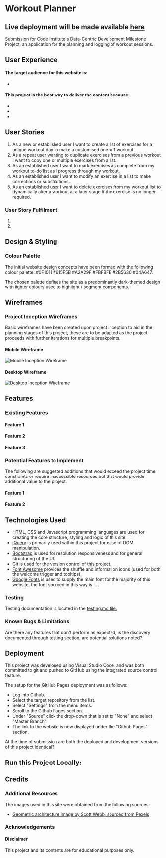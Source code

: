 # Workout Planner
Live deployment will be made available [here](https://workout-exercise-planner.herokuapp.com/)
-----
Submission for Code Institute's Data-Centric Development Milestone Project, an application for the planning and logging of workout sessions.

## User Experience
 
#### The target audience for this website is: 
* 

#### This project is the best way to deliver the content because:
*
*
*

## User Stories

1. As a new or established user I want to create a list of exercises for a unique workout day to make a customised one-off workout.
2. As a repeat user wanting to duplicate exercises from a previous workout I want to copy one or multiple exercises from a list.
3. As an established user I want to mark exercises as complete from my workout to-do list as I progress through my workout.
4. As an established user I want to modify an exercise in a list to make corrections or substitutions.
5. As an established user I want to delete exercises from my workout list to dynamically alter a workout at a later stage if the exercise is no longer required.

### User Story Fulfilment

1.
2.

## Design & Styling

### Colour Palette

The initial website design concepts have been formed with the following colour palette: #0F1011 #615F5B #A2A29F #FBFBFB #2B5630 #04A647.

The chosen palette defines the site as a predominantly dark-themed design with lighter colours used to highlight / segment components.

## Wireframes  

### Project Inception Wireframes
Basic wireframes have been created upon project inception to aid in the planning stages of this project, these are to be adapted as the project proceeds with further iterations for multiple breakpoints.

#### Mobile Wireframe
![Mobile Inception Wireframe](./static/wireframes/Mobile-List.png)

#### Desktop Wireframe
![Desktop Inception Wireframe](./static/wireframes/Desktop-WeeklyList.png)

## Features

### Existing Features

#### Feature 1 

#### Feature 2

#### Feature 3

### Potential Features to Implement

The following are suggested additions that would exceed the project time constraints or require inaccessible resources but that would provide additional value to the project.

#### Feature 1

#### Feature 2

## Technologies Used

* HTML, CSS and Javascript programming languages are used for creating the core structure, styling and logic of this site.
* [jQuery](https://jquery.com/) is primarily used within this project for ease of DOM manipulation.
* [Bootstrap](https://getbootstrap.com) is used for resolution responsiveness and for general structuring of the UI.
* [Git](https://git-scm.com/) is used for the version control of this project.
* [Font Awesome](https://fontawesome.com/) provides the shuffle and information icons (used for both the welcome trigger and tooltips).
* [Google Fonts](https://fonts.google.com/) is used to supply the main font for the majority of this website, the font sourced in this way is ...

### Testing

Testing documentation is located in the [testing.md file.](./testing.md)

### Known Bugs & Limitations

Are there any features that don't perform as expected, is the discovery documented through testing section, are potential solutions noted?

## Deployment

This project was developed using Visual Studio Code, and was both committed to git and pushed to GitHub using the integrated source control feature.

The setup for the GitHub Pages deployment was as follows:
- Log into Github.
- Select the target repository from the list.
- Select "Settings" from the menu items.
- Scroll to the Github Pages section.
- Under "Source" click the drop-down that is set to "None" and select "Master Branch".
- The link to the website is now displayed under the "Github Pages" section.

At the time of submission are both the deployed and development versions of this project identical?

## Run this Project Locally:

## Credits

### Additional Resources
The images used in this site were obtained from the following sources:
- [Geometric architecture image by Scott Webb, sourced from Pexels](https://www.pexels.com/photo/abstract-architecture-building-exterior-geometric-593158/)

### Acknowledgements

#### Disclaimer

This project and its contents are for educational purposes only.
